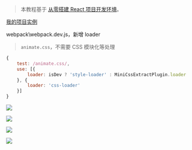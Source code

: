 > 本教程基于 [从零搭建 React 项目开发环境](https://github.com/zhuanglong/react-template)。

[我的项目实例](https://github.com/zhuanglong/react-template/tree/animation)

webpack\webpack.dev.js，新增 loader

> `animate.css`，不需要 CSS 模块化等处理

```js
{
    test: /animate.css/,
    use: [{
        loader: isDev ? 'style-loader' : MiniCssExtractPlugin.loader
    }, {
        loader: 'css-loader'
    }]
}
```

![](https://gitee.com/zloooong/image_store/raw/master/img/20210406185422.gif)

![](https://gitee.com/zloooong/image_store/raw/master/img/20210406185434.gif)

![](https://gitee.com/zloooong/image_store/raw/master/img/20210406185444.gif)

![](https://gitee.com/zloooong/image_store/raw/master/img/20210406185453.gif)
